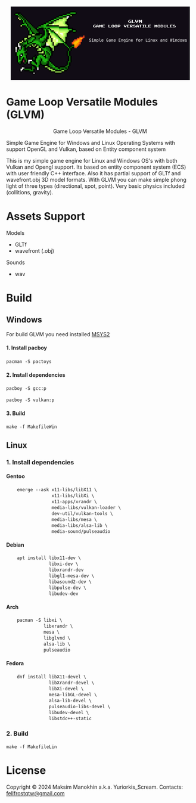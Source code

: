 <p align="center">
  <img src="https://github.com/akromovx/GLVM/blob/main/logo/figma_frame_glvm.png?raw=true" alt="Sublime's custom image"/>
</p>

# Game Loop Versatile Modules (GLVM)

<p style="text-align: center;">Game Loop Versatile Modules - GLVM</p>

Simple Game Engine for Windows and Linux Operating Systems with support OpenGL and Vulkan, based on Entity component system

This is my simple game engine for Linux and Windows OS's with both Vulkan and Opengl support. Its based on entity component system (ECS) with user friendly C++ interface. Also it has partial support of GLTf and wavefront.obj 3D model formats. With GLVM you can make simple phong light of three types (directional, spot, point). Very basic physics included (collitions, gravity). 

# Assets Support

Models

 - GLTf
 - wavefront (.obj)

Sounds

- wav

# Build

## Windows

For build GLVM you need installed [MSYS2](https://www.msys2.org/)

#### 1. Install pacboy
```pacman -S pactoys```
#### 2. Install dependencies
``pacboy -S gcc:p``

``pacboy -S vulkan:p``
#### 3. Build
``make -f MakefileWin``



## Linux

### 1. Install dependencies
#### Gentoo
        emerge --ask x11-libs/libX11 \
                     x11-libs/libXi \
                     x11-apps/xrandr \
                     media-libs/vulkan-loader \
                     dev-util/vulkan-tools \
                     media-libs/mesa \
                     media-libs/alsa-lib \
                     media-sound/pulseaudio

#### Debian
        apt install libx11-dev \
                    libxi-dev \
                    libxrandr-dev
                    libgl1-mesa-dev \
                    libasound2-dev \
                    libpulse-dev \
                    libudev-dev

#### Arch
        pacman -S libxi \
                  libxrandr \
                  mesa \
                  libglvnd \
                  alsa-lib \
                  pulseaudio

#### Fedora
        dnf install libX11-devel \
                    libXrandr-devel \
                    libXi-devel \
                    mesa-libGL-devel \
                    alsa-lib-devel \
                    pulseaudio-libs-devel \
                    libudev-devel \
                    libstdc++-static

### 2. Build
``make -f MakefileLin``


# License
Copyright © 2024 Maksim Manokhin a.k.a. Yuriorkis_Scream. Contacts: <fellfrostqtw@gmail.com>
